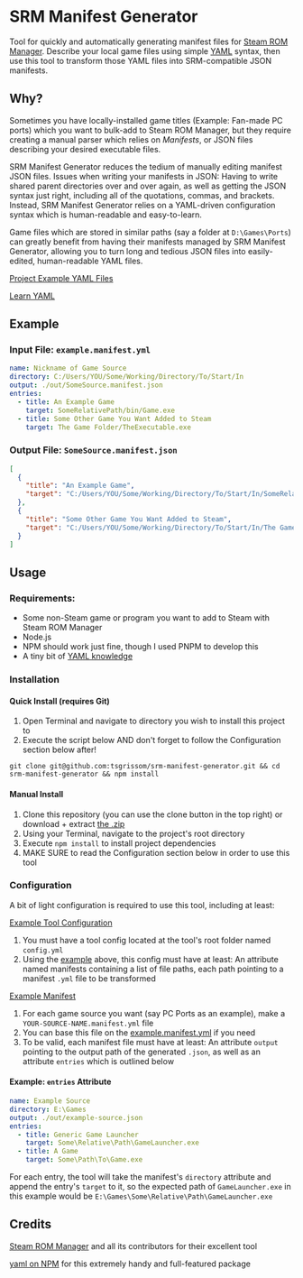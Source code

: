 # SRM Manifest Generator

Tool for quickly and automatically generating manifest files for [Steam ROM Manager](https://steamgriddb.github.io/steam-rom-manager/). Describe your local game files using simple [YAML](https://yaml.org/) syntax, then use this tool to transform those YAML files into SRM-compatible JSON manifests.

## Why?

Sometimes you have locally-installed game titles (Example: Fan-made PC ports) which you want to bulk-add to Steam ROM Manager, but they require creating a manual parser which relies on _Manifests_, or JSON files describing your desired executable files.

SRM Manifest Generator reduces the tedium of manually editing manifest JSON files. Issues when writing your manifests in JSON: Having to write shared parent directories over and over again, as well as getting the JSON syntax just right, including all of the quotations, commas, and brackets. Instead, SRM Manifest Generator relies on a YAML-driven configuration syntax which is human-readable and easy-to-learn. 

Game files which are stored in similar paths (say a folder at `D:\Games\Ports`) can greatly benefit from having their manifests managed by SRM Manifest Generator, allowing you to turn long and tedious JSON files into easily-edited, human-readable YAML files.

[Project Example YAML Files](https://github.com/tsgrissom/srm-manifest-generator)

[Learn YAML](https://yaml.org/spec/1.2.2/#chapter-1-introduction-to-yaml)

## Example

### Input File: `example.manifest.yml`

```yml
name: Nickname of Game Source
directory: C:/Users/YOU/Some/Working/Directory/To/Start/In
output: ./out/SomeSource.manifest.json
entries:
  - title: An Example Game
    target: SomeRelativePath/bin/Game.exe
  - title: Some Other Game You Want Added to Steam
    target: The Game Folder/TheExecutable.exe
```

### Output File: `SomeSource.manifest.json`

```json
[
  {
    "title": "An Example Game",
    "target": "C:/Users/YOU/Some/Working/Directory/To/Start/In/SomeRelativePath/bin/Game.exe"
  },
  {
    "title": "Some Other Game You Want Added to Steam",
    "target": "C:/Users/YOU/Some/Working/Directory/To/Start/In/The Game Folder/TheExecutable.exe"
  }
]
```

## Usage

### Requirements:

* Some non-Steam game or program you want to add to Steam with Steam ROM Manager
* Node.js
* NPM should work just fine, though I used PNPM to develop this
* A tiny bit of [YAML knowledge](https://www.tutorialspoint.com/yaml/yaml_basics.htm)

### Installation

#### Quick Install (requires Git)

1. Open Terminal and navigate to directory you wish to install this project to
2. Execute the script below AND don't forget to follow the Configuration section below after!

```
git clone git@github.com:tsgrissom/srm-manifest-generator.git && cd srm-manifest-generator && npm install
```

#### Manual Install

1. Clone this repository (you can use the clone button in the top right) or download + extract [the .zip](https://github.com/tsgrissom/srm-manifest-generator/main.zip)
2. Using your Terminal, navigate to the project's root directory
3. Execute `npm install` to install project dependencies
4. MAKE SURE to read the Configuration section below in order to use this tool

### Configuration

A bit of light configuration is required to use this tool, including at least:

[Example Tool Configuration]()

1. You must have a tool config located at the tool's root folder named `config.yml`
2. Using the [example]() above, this config must have at least: An attribute named manifests containing a list of file paths, each path pointing to a manifest `.yml` file to be transformed

[Example Manifest]()

1. For each game source you want (say PC Ports as an example), make a `YOUR-SOURCE-NAME.manifest.yml` file
2. You can base this file on the [example.manifest.yml]() if you need
3. To be valid, each manifest file must have at least: An attribute `output` pointing to the output path of the generated `.json`, as well as an attribute `entries` which is outlined below

#### Example: `entries` Attribute

```yml
name: Example Source
directory: E:\Games
output: ./out/example-source.json
entries:
  - title: Generic Game Launcher
    target: Some\Relative\Path\GameLauncher.exe
  - title: A Game
    target: Some\Path\To\Game.exe
```

For each entry, the tool will take the manifest's `directory` attribute and append the entry's `target` to it, so the expected path of `GameLauncher.exe` in this example would be `E:\Games\Some\Relative\Path\GameLauncher.exe`

## Credits

[Steam ROM Manager](https://steamgriddb.github.io/steam-rom-manager/) and all its contributors for their excellent tool

[yaml on NPM](https://www.npmjs.com/package/yaml) for this extremely handy and full-featured package